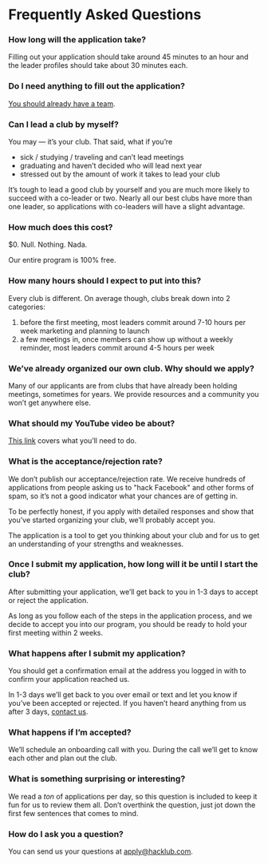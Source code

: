 # Frequently Asked Questions

### How long will the application take?

Filling out your application should take around 45 minutes to an hour and the leader profiles should take about 30 minutes each.

### Do I need anything to fill out the application?

[You should already have a team](https://github.com/hackclub/hackclub/blob/master/clubs/leadership_preface.md).

### Can I lead a club by myself?

You may — it’s your club. That said, what if you’re

- sick / studying / traveling and can’t lead meetings
- graduating and haven’t decided who will lead next year
- stressed out by the amount of work it takes to lead your club

It’s tough to lead a good club by yourself and you are much more likely to succeed with a co-leader or two. Nearly all our best clubs have more than one leader, so applications with co-leaders will have a slight advantage.

### How much does this cost?

$0. Null. Nothing. Nada.

Our entire program is 100% free.

### How many hours should I expect to put into this?

Every club is different. On average though, clubs break down into 2 categories:

1. before the first meeting, most leaders commit around 7-10 hours per week marketing and planning to launch
2. a few meetings in, once members can show up without a weekly reminder, most leaders commit around 4-5 hours per week

### We’ve already organized our own club. Why should we apply?

Many of our applicants are from clubs that have already been holding meetings, sometimes for years. We provide resources and a community you won’t get anywhere else.

### What should my YouTube video be about?

[This link](https://github.com/hackclub/hackclub/blob/master/clubs/youtube_video.md) covers what you’ll need to do.

### What is the acceptance/rejection rate?

We don’t publish our acceptance/rejection rate. We receive hundreds of applications from people asking us to "hack Facebook" and other forms of spam, so it’s not a good indicator what your chances are of getting in.

To be perfectly honest, if you apply with detailed responses and show that you’ve started organizing your club, we’ll probably accept you.

The application is a tool to get you thinking about your club and for us to get an understanding of your strengths and weaknesses.

### Once I submit my application, how long will it be until I start the club?

After submitting your application, we’ll get back to you in 1-3 days to accept or reject the application.

As long as you follow each of the steps in the application process, and we decide to accept you into our program, you should be ready to hold your first meeting within 2 weeks.

### What happens after I submit my application?

You should get a confirmation email at the address you logged in with to confirm your application reached us.

In 1-3 days we’ll get back to you over email or text and let you know if you’ve been accepted or rejected. If you haven’t heard anything from us after 3 days, [contact us](#how-do-i-ask-you-a-question).

### What happens if I’m accepted?

We’ll schedule an onboarding call with you. During the call we’ll get to know each other and plan out the club.

### What is something surprising or interesting?

We read a _ton_ of applications per day, so this question is included to keep it fun for us to review them all. Don’t overthink the question, just jot down the first few sentences that comes to mind.

### How do I ask you a question?

You can send us your questions at <apply@hacklub.com>.
